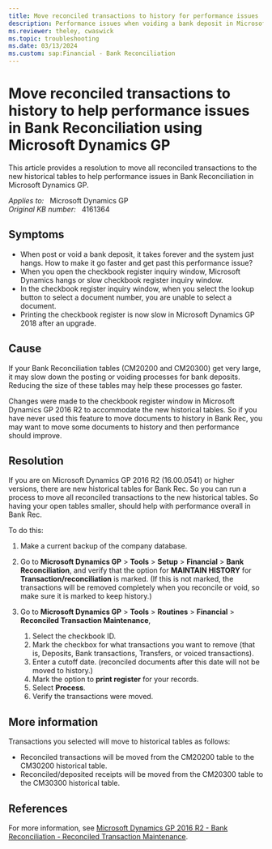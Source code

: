 ```yaml
---
title: Move reconciled transactions to history for performance issues
description: Performance issues when voiding a bank deposit in Microsoft Dynamics GP. Provides a resolution.
ms.reviewer: theley, cwaswick
ms.topic: troubleshooting
ms.date: 03/13/2024
ms.custom: sap:Financial - Bank Reconciliation
---
```

# Move reconciled transactions to history to help performance issues in Bank Reconciliation using Microsoft Dynamics GP

This article provides a resolution to move all reconciled transactions to the new historical tables to help performance issues in Bank Reconciliation in Microsoft Dynamics GP.

_Applies to:_ &nbsp; Microsoft Dynamics GP  
_Original KB number:_ &nbsp; 4161364

## Symptoms

- When post or void a bank deposit, it takes forever and the system just hangs. How to make it go faster and get past this performance issue?
- When you open the checkbook register inquiry window, Microsoft Dynamics hangs or slow checkbook register inquiry window.
- In the checkbook register inquiry window, when you select the lookup button to select a document number, you are unable to select a document.
- Printing the checkbook register is now slow in Microsoft Dynamics GP 2018 after an upgrade.

## Cause

If your Bank Reconciliation tables (CM20200 and CM20300) get very large, it may slow down the posting or voiding processes for bank deposits.  Reducing the size of these tables may help these processes go faster.

Changes were made to the checkbook register window in Microsoft Dynamics GP 2016 R2 to accommodate the new historical tables. So if you have never used this feature to move documents to history in Bank Rec, you may want to move some documents to history and then performance should improve.

## Resolution

If you are on Microsoft Dynamics GP 2016 R2 (16.00.0541) or higher versions, there are new historical tables for Bank Rec. So you can run a process to move all reconciled transactions to the new historical tables. So having your open tables smaller, should help with performance overall in Bank Rec.

To do this:

1. Make a current backup of the company database.

2. Go to **Microsoft Dynamics GP** > **Tools** > **Setup** > **Financial** > **Bank Reconciliation**, and verify that the option for **MAINTAIN HISTORY** for **Transaction/reconciliation** is marked. (If this is not marked, the transactions will be removed completely when you reconcile or void, so make sure it is marked to keep history.)

3. Go to **Microsoft Dynamics GP** > **Tools** > **Routines** > **Financial** > **Reconciled Transaction Maintenance**,

    1. Select the checkbook ID.
    2. Mark the checkbox for what transactions you want to remove (that is, Deposits, Bank transactions, Transfers, or voiced transactions).
    3. Enter a cutoff date. (reconciled documents after this date will not be moved to history.)
    4. Mark the option to **print register** for your records.
    5. Select **Process**.
    6. Verify the transactions were moved.

## More information

Transactions you selected will move to historical tables as follows:

- Reconciled transactions will be moved from the CM20200 table to the CM30200 historical table.
- Reconciled/deposited receipts will be moved from the CM20300 table to the CM30300 historical table.

## References

For more information, see [Microsoft Dynamics GP 2016 R2 - Bank Reconciliation - Reconciled Transaction Maintenance](https://community.dynamics.com/blogs/post/?postid=6692ee70-d3b4-4267-86d8-575e021cb4ae).

